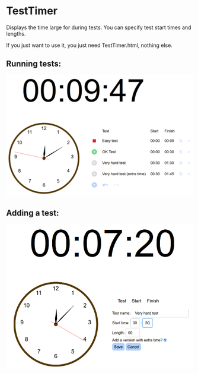 # TestTimer
 Displays the time large for during tests. 
 You can specify test start times and lengths.

If you just want to use it, you just need TestTimer.html, nothing else.


## Running tests:
![screenshot time in digital and analog and a list of tests running with their start and finish times.](screenshot-tests-running.png?raw=true "Screenshot: running tests")

## Adding a test:
![screenshot time in digital and analog and a test being added specifying the test name, start time, length and whether to add a second version with extra time](screenshot-adding-a-test.png?raw=true "Screenshot: adding a test")
